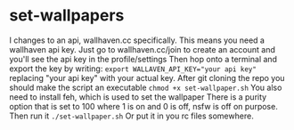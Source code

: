 # set-wallpapers
I changes to an api, wallhaven.cc specifically.
This means you need a wallhaven api key.
Just go to wallhaven.cc/join to create an account and you'll see the api key in the profile/settings
Then hop onto a terminal and export the key by writing:
`export WALLAVEN_API_KEY="your api key"`
replacing "your api key" with your actual key.
After git cloning the repo you should make the script an executable
`chmod +x set-wallpaper.sh`
You also need to install feh, which is used to set the wallpaper
There is a purity option that is set to 100 where 1 is on and 0 is off, nsfw is off on purpose.
Then run it
`./set-wallpaper.sh`
Or put it in you rc files somewhere.
